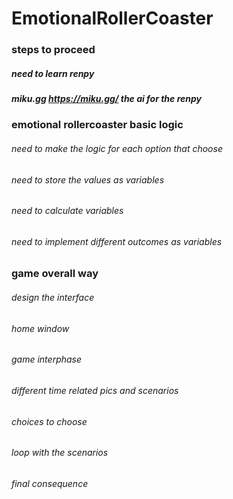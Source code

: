 # EmotionalRollerCoaster

### steps to proceed
##### need to learn renpy
##### miku.gg https://miku.gg/ the ai for the renpy


### emotional rollercoaster basic logic
###### need to make the logic for each option that choose
###### need to store the values as variables
###### need to calculate variables
###### need to implement different outcomes as variables

### game overall way
###### design the interface
###### home window
###### game interphase
###### different time related pics and scenarios
###### choices to choose
###### loop with the scenarios
###### final consequence



